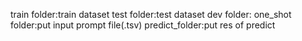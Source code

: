 train folder:train dataset
test folder:test dataset
dev folder:
one_shot folder:put input prompt file(.tsv)
predict_folder:put res of predict
